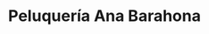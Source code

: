 ---
title: "Peluquería Ana Barahona"
url: /almendralejo/peluqueria-ana-barahona/
shop: peluquería
---